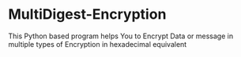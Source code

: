 # MultiDigest-Encryption
This Python based program helps You to Encrypt Data or message in multiple types of Encryption in hexadecimal equivalent 

